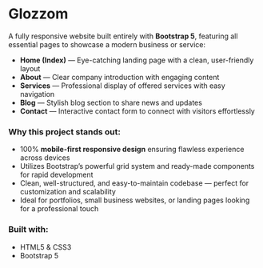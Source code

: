 # Glozzom
A fully responsive website built entirely with **Bootstrap 5**, featuring all essential pages to showcase a modern business or service:
* **Home (Index)** — Eye-catching landing page with a clean, user-friendly layout
* **About** — Clear company introduction with engaging content
* **Services** — Professional display of offered services with easy navigation
* **Blog** — Stylish blog section to share news and updates
* **Contact** — Interactive contact form to connect with visitors effortlessly
  
### Why this project stands out:

* 100% **mobile-first responsive design** ensuring flawless experience across devices
* Utilizes Bootstrap’s powerful grid system and ready-made components for rapid development
* Clean, well-structured, and easy-to-maintain codebase — perfect for customization and scalability
* Ideal for portfolios, small business websites, or landing pages looking for a professional touch

### Built with:

* HTML5 & CSS3
* Bootstrap 5
